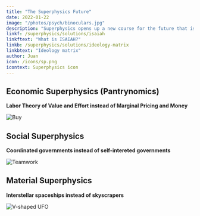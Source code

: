 ```yaml
---
title: "The Superphysics Future"
date: 2022-01-22
image: "/photos/psych/binoculars.jpg"
description: "Superphysics opens up a new course for the future that is impossible with the current science"
linkf: /superphysics/solutions/isaiah
linkftext: "What is ISAIAH?"
linkb: /superphysics/solutions/ideology-matrix
linkbtext: "Ideology matrix"
author: Juan
icon: /icons/sp.png
icontext: Superphysics icon
---
```



## Economic Superphysics (Pantrynomics)

**Labor Theory of Value and Effort instead of Marginal Pricing and Money**

![Buy](/photos/buy.jpg)


## Social Superphysics

**Coordinated governments instead of self-intereted governments**

![Teamwork](/photos/team.jpg)


## Material Superphysics

**Interstellar spaceships instead of skyscrapers**

![V-shaped UFO](/photos/physics/phoenix.jpg)

